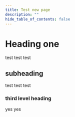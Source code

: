 ```yaml
---
title: Test new page
description: ""
hide_table_of_contents: false
---
```


# Heading one

test test test

## subheading

test test test

### third level heading

yes yes
